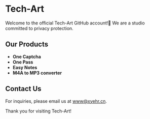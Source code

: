 # Tech-Art

Welcome to the official Tech-Art GitHub account!🎉 We are a studio committed to privacy protection.

## Our Products

- **One Captcha**
- **One Pass**
- **Easy Notes**
- **M4A to MP3 converter**

## Contact Us

For inquiries, please email us at [www@xyehr.cn](mailto:www@xyehr.cn).

Thank you for visiting Tech-Art!
